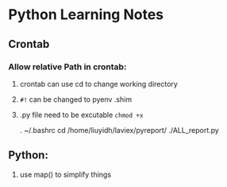 # Python Learning Notes

## Crontab
### Allow relative Path in crontab:
1. crontab can use cd to change working directory
2. `#!` can be changed to pyenv .shim
3. .py file need to be excutable `chmod +x`
  
    . ~/.bashrc
    cd /home/liuyidh/laviex/pyreport/
    ./ALL_report.py

## Python:
1. use map() to simplify things
